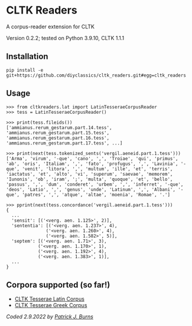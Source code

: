 # CLTK Readers
A corpus-reader extension for CLTK

Version 0.2.2; tested on Python 3.9.10, CLTK 1.1.1

## Installation
`pip install -e git+https://github.com/diyclassics/cltk_readers.git#egg=cltk_readers`

## Usage
```
>>> from cltkreaders.lat import LatinTesseraeCorpusReader
>>> tess = LatinTesseraeCorpusReader()
```

```
>>> print(tess.fileids())
['ammianus.rerum_gestarum.part.14.tess', 'ammianus.rerum_gestarum.part.15.tess', 'ammianus.rerum_gestarum.part.16.tess', 'ammianus.rerum_gestarum.part.17.tess', ...]
```

```
>>> print(next(tess.tokenized_sents('vergil.aeneid.part.1.tess')))
['Arma', 'virum', '-que', 'cano', ',', 'Troiae', 'qui', 'primus', 'ab', 'oris', 'Italiam', ',', 'fato', 'profugus', ',', 'Lavinia', '-que', 'venit', 'litora', ',', 'multum', 'ille', 'et', 'terris', 'iactatus', 'et', 'alto', 'vi', 'superum', 'saevae', 'memorem', 'Iunonis', 'ob', 'iram', ';', 'multa', 'quoque', 'et', 'bello', 'passus', ',', 'dum', 'conderet', 'urbem', ',', 'inferret', '-que', 'deos', 'Latio', ',', 'genus', 'unde', 'Latinum', ',', 'Albani', '-que', 'patres', ',', 'atque', 'altae', 'moenia', 'Romae', '.']
```

```
>>> pprint(next(tess.concordance('vergil.aeneid.part.1.tess')))
{
  ...
  'sensit': [('<verg. aen. 1.125>', 2)],
  'sententia': [('<verg. aen. 1.237>', 4),
               ('<verg. aen. 1.260>', 4),
               ('<verg. aen. 1.582>', 5)],
  'septem': [('<verg. aen. 1.71>', 3),
            ('<verg. aen. 1.170>', 1),
            ('<verg. aen. 1.192>', 4),
            ('<verg. aen. 1.383>', 1)],
  ...
}
```

## Corpora supported (so far!)
- [CLTK Tesserae Latin Corpus](https://github.com/cltk/lat_text_tesserae)
- [CLTK Tesserae Greek Corpus](https://github.com/cltk/grc_text_tesserae)

*Coded 2.9.2022 by [Patrick J. Burns](http://github.com/diyclassics)*
